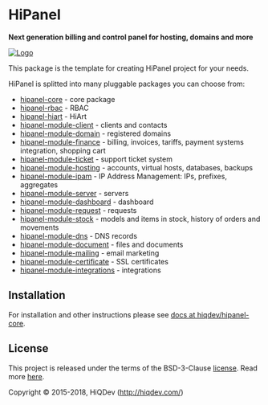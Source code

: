 # HiPanel

**Next generation billing and control panel for hosting, domains and more**

[![Logo](https://raw.githubusercontent.com/hiqdev/hipanel-core/master/docs/logo.png)](https://hipanel.com/)

This package is the template for creating HiPanel project for your needs.

HiPanel is splitted into many pluggable packages you can choose from:

- [hipanel-core] - core package
- [hipanel-rbac] - RBAC
- [hipanel-hiart] - HiArt
- [hipanel-module-client] - clients and contacts
- [hipanel-module-domain] - registered domains
- [hipanel-module-finance] - billing, invoices, tariffs, payment systems integration, shopping cart
- [hipanel-module-ticket] - support ticket system
- [hipanel-module-hosting] - accounts, virtual hosts, databases, backups
- [hipanel-module-ipam] - IP Address Management: IPs, prefixes, aggregates
- [hipanel-module-server] - servers
- [hipanel-module-dashboard] - dashboard
- [hipanel-module-request] - requests
- [hipanel-module-stock] - models and items in stock, history of orders and movements
- [hipanel-module-dns] - DNS records
- [hipanel-module-document] - files and documents
- [hipanel-module-mailing] - email marketing
- [hipanel-module-certificate] - SSL certificates
- [hipanel-module-integrations] - integrations

[hipanel-core]:                         https://github.com/hiqdev/hipanel-core
[hipanel-rbac]:                         https://github.com/hiqdev/hipanel-rbac
[hipanel-hiart]:                        https://github.com/hiqdev/hipanel-hiart
[hipanel-module-client]:                https://github.com/hiqdev/hipanel-module-client
[hipanel-module-domain]:                https://github.com/hiqdev/hipanel-module-domain
[hipanel-module-finance]:               https://github.com/hiqdev/hipanel-module-finance
[hipanel-module-ticket]:                https://github.com/hiqdev/hipanel-module-ticket
[hipanel-module-hosting]:               https://github.com/hiqdev/hipanel-module-hosting
[hipanel-module-ipam]:                  https://github.com/hiqdev/hipanel-module-ipam
[hipanel-module-server]:                https://github.com/hiqdev/hipanel-module-server
[hipanel-module-dashboard]:             https://github.com/hiqdev/hipanel-module-dashboard
[hipanel-module-request]:               https://github.com/hiqdev/hipanel-module-request
[hipanel-module-stock]:                 https://github.com/hiqdev/hipanel-module-stock
[hipanel-module-dns]:                   https://github.com/hiqdev/hipanel-module-dns
[hipanel-module-document]:              https://github.com/hiqdev/hipanel-module-document
[hipanel-module-mailing]:               https://github.com/hiqdev/hipanel-module-mailing
[hipanel-module-certificate]:           https://github.com/hiqdev/hipanel-module-certificate
[hipanel-module-integrations]:          https://github.com/hiqdev/hipanel-module-integrations

## Installation

For installation and other instructions please see [docs at hiqdev/hipanel-core].

[docs at hiqdev/hipanel-core]:  https://github.com/hiqdev/hipanel-core/tree/master/docs

## License

This project is released under the terms of the BSD-3-Clause [license](LICENSE).
Read more [here](http://choosealicense.com/licenses/bsd-3-clause).

Copyright © 2015-2018, HiQDev (http://hiqdev.com/)
